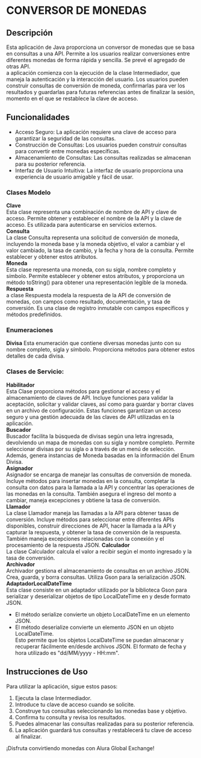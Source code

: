 # CONVERSOR DE MONEDAS

## Descripción
Esta aplicación de Java proporciona un conversor de monedas que se basa en consultas a una API. Permite a los usuarios
realizar conversiones entre diferentes monedas de forma rápida y sencilla. Se prevé el agregado de otras API.  
a aplicación comienza con la ejecución de la clase Intermediador, que maneja la autenticación y la interacción del
usuario. Los usuarios pueden construir consultas de conversión de moneda, confirmarlas para ver los resultados y
guardarlas para futuras referencias antes de finalizar la sesión, momento en el que se restablece la clave de acceso.

## Funcionalidades

- Acceso Seguro: La aplicación requiere una clave de acceso para garantizar la seguridad de las consultas.
- Construcción de Consultas: Los usuarios pueden construir consultas para convertir entre monedas específicas.
- Almacenamiento de Consultas: Las consultas realizadas se almacenan para su posterior referencia.
- Interfaz de Usuario Intuitiva: La interfaz de usuario proporciona una experiencia de usuario amigable y fácil de usar.

### Clases Modelo

**Clave**  
Esta clase representa una combinación de nombre de API y clave de acceso. Permite obtener y establecer el nombre de la
API y la clave de acceso. Es utilizada para autenticarse en servicios externos.  
**Consulta**  
La clase Consulta representa una solicitud de conversión de moneda, incluyendo la moneda base y la moneda objetivo, el
valor
a cambiar y el valor cambiado, la tasa de cambio, y la fecha y hora de la consulta. Permite establecer y obtener estos
atributos.  
**Moneda**  
Esta clase representa una moneda, con su sigla, nombre completo y símbolo. Permite establecer y obtener estos atributos,
y proporciona un método toString() para obtener una representación legible de la moneda.  
**Respuesta**  
a clase Respuesta modela la respuesta de la API de conversión de monedas, con campos como resultado, documentación, y
tasa de conversión. Es una clase de registro inmutable con campos específicos y métodos predefinidos.

### Enumeraciones

**Divisa**
Esta enumeración que contiene diversas monedas junto con su nombre completo, sigla y símbolo. Proporciona métodos para
obtener estos detalles de cada divisa.

### Clases de Servicio:

**Habilitador**  
Esta Clase proporciona métodos para gestionar el acceso y el almacenamiento de claves de API. Incluye
funciones para validar la aceptación, solicitar y validar claves, así como para guardar y borrar claves en un archivo de
configuración. Estas funciones garantizan un acceso seguro y una gestión adecuada de las claves de API utilizadas en la
aplicación.  
**Buscador**  
Buscador facilita la búsqueda de divisas según una letra ingresada, devolviendo un mapa de monedas con su sigla y
nombre completo. Permite seleccionar divisas por su sigla o a través de un menú de selección. Además, genera instancias
de Moneda basadas en la información del Enum Divisa.  
**Asignador**  
Asignador se encarga de manejar las consultas de conversión de moneda. Incluye métodos para insertar monedas en la
consulta, completar la consulta con datos para la llamada a la API y concentrar las operaciones de las monedas en la
consulta. También asegura el ingreso del monto a cambiar, maneja excepciones y obtiene la tasa de conversión.  
**Llamador**  
La clase Llamador maneja las llamadas a la API para obtener tasas de conversión. Incluye métodos para seleccionar entre
diferentes APIs disponibles, construir direcciones de API, hacer la llamada a la API y capturar la respuesta, y obtener
la tasa de conversión de la respuesta. También maneja excepciones relacionadas con la conexión y el procesamiento de la
respuesta JSON.
**Calculador**  
La clase Calculador calcula el valor a recibir según el monto ingresado y la tasa de conversión.  
**Archivador**  
Archivador gestiona el almacenamiento de consultas en un archivo JSON. Crea, guarda, y borra consultas. Utiliza Gson
para la serialización JSON.  
**AdaptadorLocalDateTime**  
Esta clase consiste en un adaptador utilizado por la biblioteca Gson para serializar y deserializar objetos de tipo
LocalDateTime en y desde formato JSON.
- El método serialize convierte un objeto LocalDateTime en un elemento JSON.
- El método deserialize convierte un elemento JSON en un objeto LocalDateTime.  
  Esto permite que los objetos LocalDateTime se puedan almacenar y recuperar fácilmente en/desde archivos JSON. El
  formato de fecha y hora utilizado es "dd/MM/yyyy - HH:mm".  

## Instrucciones de Uso

Para utilizar la aplicación, sigue estos pasos:

1. Ejecuta la clase Intermediador.
2. Introduce tu clave de acceso cuando se solicite.
3. Construye tus consultas seleccionando las monedas base y objetivo.
4. Confirma tu consulta y revisa los resultados.
5. Puedes almacenar las consultas realizadas para su posterior referencia.
6. La aplicación guardará tus consultas y restablecerá tu clave de acceso al finalizar.

¡Disfruta convirtiendo monedas con Alura Global Exchange!